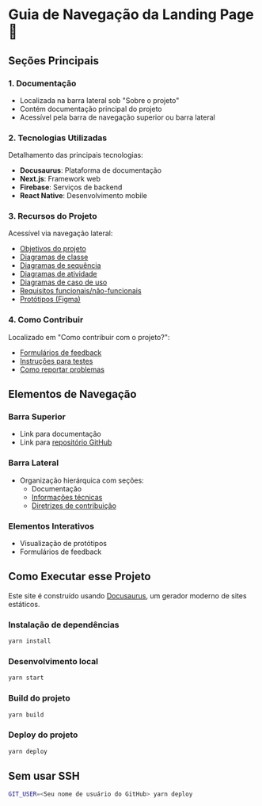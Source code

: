 # Guia de Navegação da Landing Page 📱

## Seções Principais

### 1. Documentação
- Localizada na barra lateral sob "Sobre o projeto"
- Contém documentação principal do projeto
- Acessível pela barra de navegação superior ou barra lateral

### 2. Tecnologias Utilizadas
Detalhamento das principais tecnologias:
- **Docusaurus**: Plataforma de documentação
- **Next.js**: Framework web
- **Firebase**: Serviços de backend
- **React Native**: Desenvolvimento mobile

### 3. Recursos do Projeto
Acessível via navegação lateral:
- [Objetivos do projeto](docs/tutorial-basics/objectives.md)
- [Diagramas de classe](docs/tutorial-basics/diagram-class.md)
- [Diagramas de sequência](docs/tutorial-basics/sequence-diagram.md)
- [Diagramas de atividade](docs/tutorial-basics/activity-diagram.md)
- [Diagramas de caso de uso](docs/tutorial-basics/use-case-diagram.md)
- [Requisitos funcionais/não-funcionais](docs/tutorial-basics/requirements.md)
- [Protótipos (Figma)](docs/tutorial-basics/markdown-features.mdx)

### 4. Como Contribuir
Localizado em "Como contribuir com o projeto?":
- [Formulários de feedback](docs/tutorial-extras/translate-your-site.md)
- [Instruções para testes](docs/tutorial-extras/manage-docs-versions.md)
- [Como reportar problemas](docs/tutorial-extras/manage-docs-versions.md)

## Elementos de Navegação

### Barra Superior
- Link para documentação
- Link para [repositório GitHub](https://github.com/CristianoFIlho/math-pow)

### Barra Lateral
- Organização hierárquica com seções:
  - Documentação
  - [Informações técnicas](docs/tutorial-basics/tecnology.md)
  - [Diretrizes de contribuição](docs/tutorial-extras/_category_.json)

### Elementos Interativos
- Visualização de protótipos
- Formulários de feedback

## Como Executar esse Projeto

Este site é construído usando [Docusaurus](https://docusaurus.io/), um gerador moderno de sites estáticos.

### Instalação de dependências

```sh
yarn install
```

### Desenvolvimento local

```sh
yarn start
```

### Build do projeto

```sh
yarn build
```

### Deploy do projeto

```sh
yarn deploy
```

## Sem usar SSH
  
  ```sh
  GIT_USER=<Seu nome de usuário do GitHub> yarn deploy
  ```



